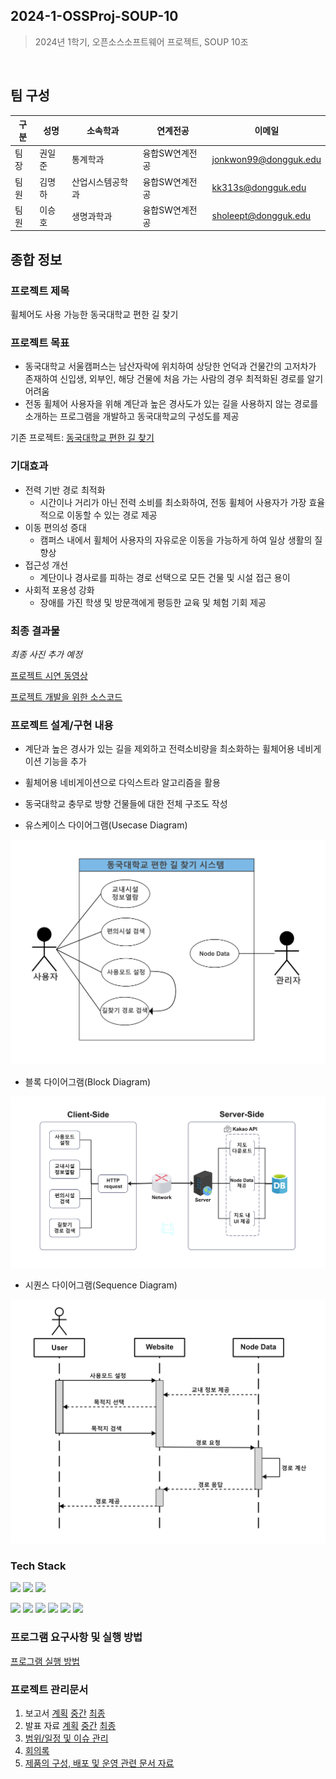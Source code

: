 ## 2024-1-OSSProj-SOUP-10  
> 2024년 1학기, 오픈소스소프트웨어 프로젝트, SOUP 10조  

<br />  

## 팀 구성  

구분 | 성명 | 소속학과 | 연계전공 | 이메일
------|-------|-------|-------|-------
팀장 | 권일준 | 통계학과 | 융합SW연계전공 | jonkwon99@dongguk.edu         
팀원 | 김명하 | 산업시스템공학과 | 융합SW연계전공 | kk313s@dongguk.edu        
팀원 | 이승호 | 생명과학과 | 융합SW연계전공 | sholeept@dongguk.edu   

## 종합 정보  
### 프로젝트 제목  
휠체어도 사용 가능한 동국대학교 편한 길 찾기  

### 프로젝트 목표
* 동국대학교 서울캠퍼스는 남산자락에 위치하여 상당한 언덕과 건물간의 고저차가 존재하여 신입생, 외부인, 해당 건물에 처음 가는 사람의 경우 최적화된 경로를 알기 어려움
* 전동 휠체어 사용자을 위해 계단과 높은 경사도가 있는 길을 사용하지 않는 경로를 소개하는 프로그램을 개발하고 동국대학교의 구성도를 제공  

기존 프로젝트: [동국대학교 편한 길 찾기](https://github.com/CSID-DGU/2023-2-OSSP1-Entity-5)  

### 기대효과  

* 전력 기반 경로 최적화  
   * 시간이나 거리가 아닌 전력 소비를 최소화하여, 전동 휠체어 사용자가 가장 효율적으로 이동할 수 있는 경로 제공  
* 이동 편의성 증대  
   * 캠퍼스 내에서 휠체어 사용자의 자유로운 이동을 가능하게 하여 일상 생활의 질 향상  
* 접근성 개선  
   * 계단이나 경사로를 피하는 경로 선택으로 모든 건물 및 시설 접근 용이  
* 사회적 포용성 강화  
   * 장애를 가진 학생 및 방문객에게 평등한 교육 및 체험 기회 제공 

### 최종 결과물
 *최종 사진 추가 예정*

 [프로젝트 시연 동영상]()

 [프로젝트 개발을 위한 소스코드](https://github.com/CSID-DGU/2024-1-OSSProj-SOUP-10/blob/main/Doc/4_4_OSSProj_10_SOUP_Overview.md)

### 프로젝트 설계/구현 내용
* 계단과 높은 경사가 있는 길을 제외하고 전력소비량을 최소화하는 휠체어용 네비게이션 기능을 추가  
* 휠체어용 네비게이션으로 다익스트라 알고리즘을 활용  
* 동국대학교 충무로 방향 건물들에 대한 전체 구조도 작성  

* 유스케이스 다이어그램(Usecase Diagram)  
<img width="550" alt="image" src="https://github.com/CSID-DGU/2024-1-OSSProj-SOUP-10/blob/main/Doc/ReferenceImages/usecase_finalreport.jpg">  

* 블록 다이어그램(Block Diagram)
<img width="550" alt="image" src="https://github.com/CSID-DGU/2024-1-OSSProj-SOUP-10/blob/main/Doc/ReferenceImages/block_finalreport.jpg">  

* 시퀀스 다이어그램(Sequence Diagram) 
<img width="550" alt="image" src="https://github.com/CSID-DGU/2024-1-OSSProj-SOUP-10/blob/main/Doc/ReferenceImages/sequence.jpg">  

### Tech Stack
<img src="https://img.shields.io/badge/Intellij-000000?style=flat-square&logo=intellijidea&logoColor=white"/> <img src="https://img.shields.io/badge/Git-F05032?style=flat-square&logo=git&logoColor=white"/> <img src="https://img.shields.io/badge/GitHub-181717?style=flat-square&logo=GitHub&logoColor=white"/>

<img src="https://img.shields.io/badge/React-61DAFB?style=flat-square&logo=React&logoColor=black"/> <img   src="https://img.shields.io/badge/Node.js-%235FA04E?style=flat-square&logo=node.js&logoColor=black"/> <img src="https://img.shields.io/badge/HTML5-E34F26?style=flat-square&logo=html5&logoColor=white"/> <img src="https://img.shields.io/badge/CSS3-1572B6?style=flat-square&logo=css3&logoColor=white"/> <img src="https://img.shields.io/badge/JavaScript-F7DF1E?style=flat-square&logo=javascript&logoColor=black"/> <img src="https://img.shields.io/badge/Spring-6DB33F?style=flat-square&logo=Spring&logoColor=white"/>

### 프로그램 요구사항 및 실행 방법

[프로그램 실행 방법](https://github.com/CSID-DGU/2024-1-OSSProj-SOUP-10/blob/main/Doc/4_3_OSSProj_10_SOUP_%EC%A0%9C%ED%92%88%EA%B5%AC%EC%84%B1%EB%B0%B0%ED%8F%AC%EC%9A%B4%EC%98%81%EC%9E%90%EB%A3%8C.md)

### 프로젝트 관리문서

1. 보고서 [계획](https://github.com/CSID-DGU/2024-1-OSSProj-SOUP-10/blob/main/Doc/1_1_OSSProj_10_SOUP_%EC%88%98%ED%96%89%EA%B3%84%ED%9A%8D%EC%84%9C.md) [중간](https://github.com/CSID-DGU/2024-1-OSSProj-SOUP-10/blob/main/Doc/2_1_OSSProj_10_SOUP_%EC%A4%91%EA%B0%84%EB%B3%B4%EA%B3%A0%EC%84%9C.md) [최종](https://github.com/CSID-DGU/2024-1-OSSProj-SOUP-10/blob/main/Doc/3_1_OSSProj_10_SOUP_%EC%B5%9C%EC%A2%85%EB%B3%B4%EA%B3%A0%EC%84%9C.md)
2. 발표 자료 [계획](https://github.com/CSID-DGU/2024-1-OSSProj-SOUP-10/blob/main/Doc/1_3_OSSProj_10_SOUP_%EC%88%98%ED%96%89%EA%B3%84%ED%9A%8D%EB%B0%9C%ED%91%9C%EC%9E%90%EB%A3%8C.pdf) [중간](https://github.com/CSID-DGU/2024-1-OSSProj-SOUP-10/blob/main/Doc/2_3_OSSProj_10_SOUP_%EC%A4%91%EA%B0%84%EB%B0%9C%ED%91%9C%EC%9E%90%EB%A3%8C.pdf) [최종]()
3. [범위/일정 및 이슈 관리](https://github.com/CSID-DGU/2024-1-OSSProj-SOUP-10/blob/main/Doc/4_1_OSSProj_10_SOUP_%EB%B2%94%EC%9C%84_%EC%9D%BC%EC%A0%95_%EC%9D%B4%EC%8A%88%EA%B4%80%EB%A6%AC.md)
4. [회의록](https://github.com/CSID-DGU/2024-1-OSSProj-SOUP-10/blob/main/Doc/4_2_OSSProj_10_SOUP_%ED%9A%8C%EC%9D%98%EB%A1%9D.md)
5. [제품의 구성, 배포 및 운영 관련 문서 자료](https://github.com/CSID-DGU/2024-1-OSSProj-SOUP-10/blob/main/Doc/4_3_OSSProj_10_SOUP_%EC%A0%9C%ED%92%88%EA%B5%AC%EC%84%B1%EB%B0%B0%ED%8F%AC%EC%9A%B4%EC%98%81%EC%9E%90%EB%A3%8C.md)
